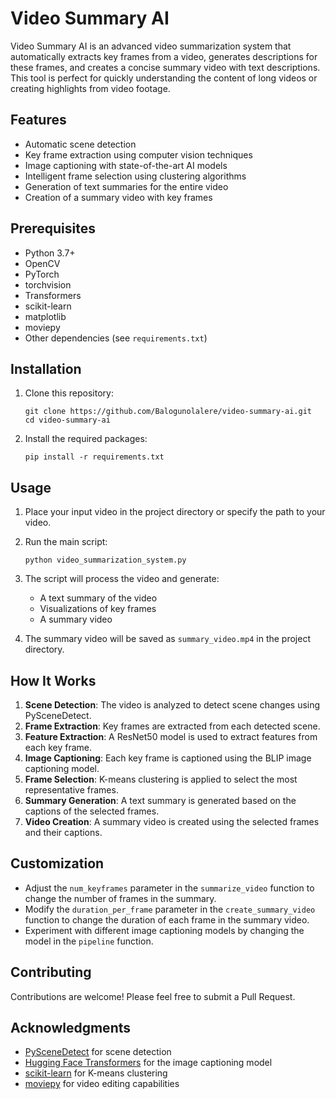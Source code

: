 # Video Summary AI

Video Summary AI is an advanced video summarization system that automatically extracts key frames from a video, generates descriptions for these frames, and creates a concise summary video with text descriptions. This tool is perfect for quickly understanding the content of long videos or creating highlights from video footage.

## Features

- Automatic scene detection
- Key frame extraction using computer vision techniques
- Image captioning with state-of-the-art AI models
- Intelligent frame selection using clustering algorithms
- Generation of text summaries for the entire video
- Creation of a summary video with key frames

## Prerequisites

- Python 3.7+
- OpenCV
- PyTorch
- torchvision
- Transformers
- scikit-learn
- matplotlib
- moviepy
- Other dependencies (see `requirements.txt`)

## Installation

1. Clone this repository:
   ```
   git clone https://github.com/Balogunolalere/video-summary-ai.git
   cd video-summary-ai
   ```

2. Install the required packages:
   ```
   pip install -r requirements.txt
   ```

## Usage

1. Place your input video in the project directory or specify the path to your video.

2. Run the main script:
   ```
   python video_summarization_system.py
   ```

3. The script will process the video and generate:
   - A text summary of the video
   - Visualizations of key frames
   - A summary video

4. The summary video will be saved as `summary_video.mp4` in the project directory.

## How It Works

1. **Scene Detection**: The video is analyzed to detect scene changes using PySceneDetect.
2. **Frame Extraction**: Key frames are extracted from each detected scene.
3. **Feature Extraction**: A ResNet50 model is used to extract features from each key frame.
4. **Image Captioning**: Each key frame is captioned using the BLIP image captioning model.
5. **Frame Selection**: K-means clustering is applied to select the most representative frames.
6. **Summary Generation**: A text summary is generated based on the captions of the selected frames.
7. **Video Creation**: A summary video is created using the selected frames and their captions.

## Customization

- Adjust the `num_keyframes` parameter in the `summarize_video` function to change the number of frames in the summary.
- Modify the `duration_per_frame` parameter in the `create_summary_video` function to change the duration of each frame in the summary video.
- Experiment with different image captioning models by changing the model in the `pipeline` function.

## Contributing

Contributions are welcome! Please feel free to submit a Pull Request.

## Acknowledgments

- [PySceneDetect](https://github.com/Breakthrough/PySceneDetect) for scene detection
- [Hugging Face Transformers](https://github.com/huggingface/transformers) for the image captioning model
- [scikit-learn](https://scikit-learn.org/) for K-means clustering
- [moviepy](https://zulko.github.io/moviepy/) for video editing capabilities